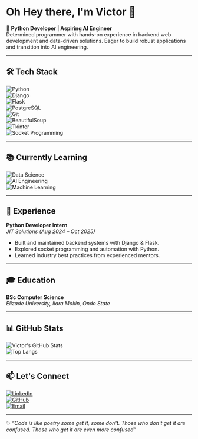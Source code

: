 # Oh Hey there, I'm Victor 👋  

🚀 **Python Developer | Aspiring AI Engineer**  
Determined programmer with hands-on experience in backend web development and data-driven solutions. Eager to build robust applications and transition into AI engineering.  

---

## 🛠️ Tech Stack  
![Python](https://img.shields.io/badge/Python-3776AB?style=for-the-badge&logo=python&logoColor=white)  
![Django](https://img.shields.io/badge/Django-092E20?style=for-the-badge&logo=django&logoColor=white)  
![Flask](https://img.shields.io/badge/Flask-000000?style=for-the-badge&logo=flask&logoColor=white)  
![PostgreSQL](https://img.shields.io/badge/PostgreSQL-336791?style=for-the-badge&logo=postgresql&logoColor=white)  
![Git](https://img.shields.io/badge/Git-F05032?style=for-the-badge&logo=git&logoColor=white)  
![BeautifulSoup](https://img.shields.io/badge/BeautifulSoup-4B8BBE?style=for-the-badge&logo=python&logoColor=white)  
![Tkinter](https://img.shields.io/badge/Tkinter-FFD43B?style=for-the-badge&logo=python&logoColor=black)  
![Socket Programming](https://img.shields.io/badge/Socket%20Programming-FF6F00?style=for-the-badge&logo=python&logoColor=white)  

---

## 📚 Currently Learning  
![Data Science](https://img.shields.io/badge/Data%20Science-FF6F00?style=for-the-badge&logo=python&logoColor=white)  
![AI Engineering](https://img.shields.io/badge/AI%20Engineering-5D3FD3?style=for-the-badge&logo=tensorflow&logoColor=white)  
![Machine Learning](https://img.shields.io/badge/Machine%20Learning-0A66C2?style=for-the-badge&logo=scikitlearn&logoColor=white)  

---

## 💼 Experience  
**Python Developer Intern**  
*JIT Solutions (Aug 2024 – Oct 2025)*  
- Built and maintained backend systems with Django & Flask.  
- Explored socket programming and automation with Python.  
- Learned industry best practices from experienced mentors.  

---

## 🎓 Education  
**BSc Computer Science**  
*Elizade University, Ilara Mokin, Ondo State*  

---

## 📊 GitHub Stats  
![Victor's GitHub Stats](https://github-readme-stats.vercel.app/api?username=Akinfiresoye-Victor&show_icons=true&theme=radical)  
![Top Langs](https://github-readme-stats.vercel.app/api/top-langs/?username=Akinfiresoye-Victor&layout=compact&theme=radical)  

---

## 📫 Let's Connect  
[![LinkedIn](https://img.shields.io/badge/LinkedIn-0A66C2?style=for-the-badge&logo=linkedin&logoColor=white)](https://www.linkedin.com/in/victor-akinfiresoye-bb2210337)  
[![GitHub](https://img.shields.io/badge/GitHub-181717?style=for-the-badge&logo=github&logoColor=white)](https://github.com/Akinfiresoye-Victor)  
[![Email](https://img.shields.io/badge/Email-D14836?style=for-the-badge&logo=gmail&logoColor=white)](mailto:victorakinfiresoye30@gmail.com)  

---

✨ *“Code is like poetry some get it, some don't. Those who don't get it are confused. Those who get it are even more confused”*  
